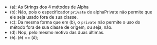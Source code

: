 - (a): As Strings dos 4 métodos de Alpha
- (b): Não, pois o especificador `private` de alphaPrivate não permite que ele seja usado fora de sua classe.
- (c): Da mesma forma que em (b), o `private` não permite o uso do método fora de sua classe de origem, ou seja, não.
- (d): Nop, pelo mesmo motivo das duas últimas.
- (e): (e) == (d);